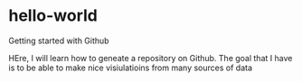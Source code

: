 # hello-world
Getting started with Github

HEre, I will learn how to geneate a repository on Github.  The goal that I have is to be able to make nice visiulatioins from many sources of data
